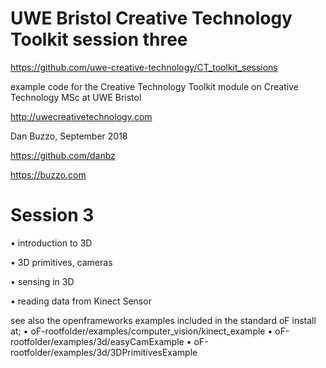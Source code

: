 # UWE Bristol Creative Technology Toolkit session three

https://github.com/uwe-creative-technology/CT_toolkit_sessions


example code for the Creative Technology Toolkit module on Creative Technology MSc at UWE Bristol

http://uwecreativetechnology.com

Dan Buzzo, September 2018

https://github.com/danbz

https://buzzo.com

# Session 3

• introduction to 3D

• 3D primitives, cameras

• sensing in 3D

• reading data from Kinect Sensor

see also the openframeworks examples included in the standard oF install at;
• oF-rootfolder/examples/computer_vision/kinect_example
• oF-rootfolder/examples/3d/easyCamExample
• oF-rootfolder/examples/3d/3DPrimitivesExample
